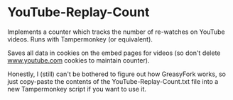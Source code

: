 # YouTube-Replay-Count
Implements a counter which tracks the number of re-watches on YouTube videos. Runs with Tampermonkey (or equivalent).

Saves all data in cookies on the embed pages for videos (so don't delete www.youtube.com cookies to maintain counter).

Honestly, I (still) can't be bothered to figure out how GreasyFork works, so just copy-paste the contents of the YouTube-Replay-Count.txt file into a new Tampermonkey script if you want to use it.
